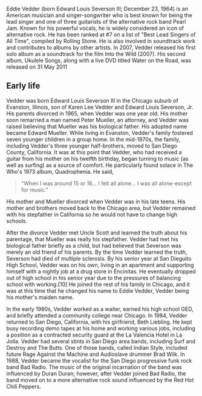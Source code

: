 ﻿Eddie Vedder (born Edward Louis Severson III; December 23, 1964) is an American musician and 
singer-songwriter who is best known for being the lead singer and one of three guitarists of the 
alternative rock band Pearl Jam. Known for his powerful vocals, he is widely considered an icon of 
alternative rock. He has been ranked at #7 on a list of "Best Lead Singers of All Time", compiled by 
Rolling Stone. He is also involved in soundtrack work and contributes to albums by other artists. 
In 2007, Vedder released his first solo album as a soundtrack for the film Into the Wild (2007). 
His second album, Ukulele Songs, along with a live DVD titled Water on the Road, was released on 31 May 2011

## Early life

Vedder was born Edward Louis Severson III in the Chicago suburb of Evanston, Illinois, son of 
Karen Lee Vedder and Edward Louis Severson, Jr. His parents divorced in 1965, when Vedder was one 
year old. His mother soon remarried a man named Peter Mueller, an attorney, and Vedder was raised 
believing that Mueller was his biological father. His adopted name became Edward Mueller. While 
living in Evanston, Vedder's family fostered seven younger children in a group home.
In the mid-1970s, the family, including Vedder's three younger half-brothers, moved to San Diego County, 
California. It was at this point that Vedder, who had received a guitar from his mother on his twelfth 
birthday, began turning to music (as well as surfing) as a source of comfort. He particularly found 
solace in The Who's 1973 album, Quadrophenia. He said, 

> "When I was around 15 or 16... I felt all alone... I was all alone-except for music."

His mother and Mueller divorced when Vedder was in his late teens. His mother and brothers moved back 
to the Chicago area, but Vedder remained with his stepfather in California so he would not have to 
change high schools.

After the divorce Vedder met Uncle Scott and learned the truth about his parentage, that Mueller was 
really his stepfather. Vedder had met his biological father briefly as a child, but had believed that 
Severson was merely an old friend of his parents. By the time Vedder learned the truth, Severson had 
died of multiple sclerosis. By his senior year at San Dieguito High School, Vedder was on his own, 
living in an apartment and supporting himself with a nightly job at a drug store in Encinitas.
He eventually dropped out of high school in his senior year due to the pressures of balancing school 
with working.[10] He joined the rest of his family in Chicago, and it was at this time that he changed 
his name to Eddie Vedder, Vedder being his mother's maiden name.

In the early 1980s, Vedder worked as a waiter, earned his high school GED, and briefly attended a 
community college near Chicago. In 1984, Vedder returned to San Diego, California, with his 
girlfriend, Beth Liebling. He kept busy recording demo tapes at his home and working various jobs, 
including a position as a contracted security guard at the La Valencia Hotel in La Jolla. Vedder 
had several stints in San Diego area bands, including Surf and Destroy and The Butts. One of those 
bands, called Indian Style, included future Rage Against the Machine and Audioslave drummer 
Brad Wilk. In 1988, Vedder became the vocalist for the San Diego progressive funk rock band Bad 
Radio. The music of the original incarnation of the band was influenced by Duran Duran; however, 
after Vedder joined Bad Radio, the band moved on to a more alternative rock sound influenced by the 
Red Hot Chili Peppers.